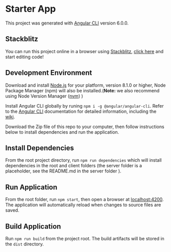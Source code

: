 # Starter App

This project was generated with [Angular CLI](https://cli.angular.io/) version 6.0.0.

## Stackblitz

You can run this project online in a browser using [Stackblitz](http://stackblitz.io), [click here](https://stackblitz.com/github/PBGUX/ng-starter-app) and start editing code!

## Development Environment

Download and install [Node.js](https://nodejs.org) for your platform, version 8.1.0 or higher, Node Package Manager (npm) will also be installed.(**Note:** we also recommend using Node Version Manager ([nvm](https://github.com/creationix/nvm)) )

Install Angular CLI globally by runing `npm i -g @angular/angular-cli`. Refer to the [Angular CLI](https://cli.angular.io/) documentation for detailed information, including the [wiki](https://github.com/angular/angular-cli/wiki).

Download the Zip file of this repo to your computer, then follow instructions below to install dependencies and run the application.

## Install Dependencies

From the root project directory, run `npm run dependencies` which will install dependencies in the root and client folders (the server folder is a placeholder, see the README.md in the server folder ).

## Run Application

From the root folder, run `npm start`, then open a browser at [localhost:4200](http://localhost:4200). The application will automatically reload when changes to source files are saved.

## Build Application

Run `npm run build` from the project root. The build artifacts will be stored in the `dist` directory.
